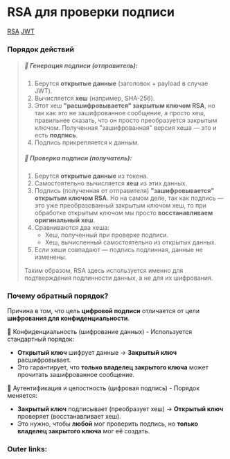 
# RSA для проверки подписи

[RSA](2.%20Theory/Программирование/8.%20Алгоритмы/Шифрование/RSA.md)
[JWT](2.%20Theory/Инфраструктура/Сетевые%20протоколы/JWT.md)

### Порядок действий

> ##### 🔹 Генерация подписи (отправитель):
> 1. Берутся **открытые данные** (заголовок + payload в случае JWT).
> 2. Вычисляется **хеш** (например, SHA-256).
> 3. Этот хеш **"расшифровывается" закрытым ключом RSA**, но так как это не зашифрованное сообщение, а просто хеш, правильнее сказать, что он просто преобразуется закрытым ключом. Полученная "зашифрованная" версия хеша — это и есть **подпись**.
> 4. Подпись прикрепляется к данным.
> 
> ##### 🔹 Проверка подписи (получатель):
> 1. Берутся **открытые данные** из токена.
> 2. Самостоятельно вычисляется **хеш** из этих данных.
> 3. Подпись (полученная от отправителя) **"зашифровывается" открытым ключом RSA**. Но на самом деле, так как подпись — это уже преобразованный закрытым ключом хеш, то при обработке открытым ключом мы просто **восстанавливаем оригинальный хеш**.
> 4. Сравниваются два хеша:
>     - Хеш, полученный при проверке подписи.
>     - Хеш, вычисленный самостоятельно из открытых данных.
> 5. Если хеши совпадают — подпись подлинная, данные не изменены.
> 
> Таким образом, RSA здесь используется именно для подтверждения подлинности данных, а не для их шифрования.

### Почему обратный порядок?

Причина в том, что цель **цифровой подписи** отличается от цели **шифрования для конфиденциальности**.

🔹 Конфиденциальность (шифрование данных) - Используется стандартный порядок:
- **Открытый ключ** шифрует данные → **Закрытый ключ** расшифровывает.
- Это гарантирует, что **только владелец закрытого ключа** может прочитать зашифрованное сообщение.

🔹 Аутентификация и целостность (цифровая подпись) - Порядок меняется:
- **Закрытый ключ** подписывает (преобразует хеш) → **Открытый ключ** проверяет (восстанавливает хеш).
- Это нужно, чтобы **любой** мог проверить подпись, но **только владелец закрытого ключа** мог её создать.


### Outer links:

